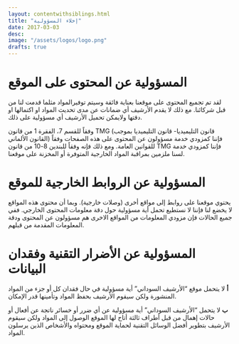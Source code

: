 ```yaml
---
layout: contentwithsiblings.html
title: "إخلاء المسؤولية"
date: 2017-03-03
desc:
image: "/assets/logos/logo.png"
drafts: true
---
```



# المسؤولية عن المحتوى على الموقع

لقد تم تجميع المحتوى على موقعنا بعناية فائقة وسيتم توفيرالمواد مثلما قدمت لنا من قبل شركائنا. مع ذلك لا يقدم الأرشيف أي ضمانات عن مدى تحديث المواد او اكتمالها او دقتها ولايمكن تحميل الأرشيف أي مسؤولية على ذلك.

وفقاً للقسم 7، الفقرة 1 من قانون TMG (قانون التليميديا- قانون التليميديا بموجب القانون الألماني) فإننا كمزودي خدمة مسؤولون عن المحتوى على هذه الصفحات وفقاً للقوانين العامة. ومع ذلك فإنه وفقاً للبندين 8-10 من قانون TMG فإننا كمزودي خدمة لسنا ملزمين بمراقبة المواد الخارجية المتوفرة أو المخزنة على موقعنا.

# المسؤولية عن الروابط الخارجية للموقع

يحتوي موقعنا على روابط إلى مواقع أخرى (وصلات خارجية). وبما أن محتوى هذه المواقع لا يخضع لنا فإننا لا نستطيع تحمل أية مسؤولية حول دقة معلومات المحتوى الخارجي. ففي جميع الحالات فإن مزودي المعلومات من المواقع الاخرى هم مسؤولون عن المحتوى ودقة المعلومات المقدمة من قبلهم.

# المسؤولية عن الأضرار التقنية وفقدان البيانات

**أ** لا يتحمل موقع “الأرشيف السوداني” أية مسؤولية في حال فقدان كل أو جزء من المواد المنشورة ولكن سيقوم الأرشيف بحفظ المواد وتأمينها قدر الإمكان.

**ب** لا يتحمل “الأرشيف السوداني” أية مسؤولية عن أي ضرر أو خسائر ناتجة عن أفعال أو حالات إهمال من قبل أطراف ثالثة أتاح لها الموقع الوصول إلى المواد ولكن سيقوم الأرشيف بتطوير أفضل الوسائل التقنية لحماية الموقع ومحتواه والأشخاص الذين يرسلون المواد.
